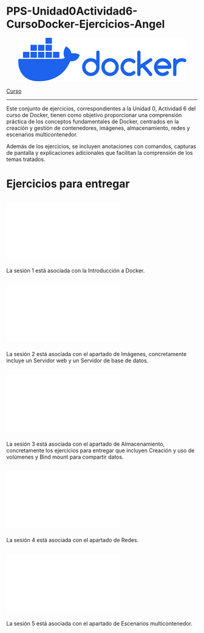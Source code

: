 # PPS-Unidad0Actividad6-CursoDocker-Ejercicios-Angel

<div align="center">
  <img src="Images/imgprincipal.png" alt="Imagen Presentación Docker" />
</div>

[Curso](https://iesgn.github.io/curso_docker_2021)
____

Este conjunto de ejercicios, correspondientes a la Unidad 0, Actividad 6 del curso de Docker, tienen como objetivo proporcionar una comprensión práctica de los conceptos fundamentales de Docker, centrados en la creación y gestión de contenedores, imágenes, almacenamiento, redes y escenarios multicontenedor.

Además de los ejercicios, se incluyen anotaciones con comandos, capturas de pantalla y explicaciones adicionales que 
facilitan la comprensión de los temas tratados.

# Ejercicios para entregar

## ![Sesión 1](Sesion1.md)
La sesión 1 está asociada con la Introducción a Docker.

## ![Sesión 2](Sesion2.md)
La sesión 2 está asociada con el apartado de Imágenes, concretamente incluye un Servidor web y un Servidor de base de datos.

## ![Sesión 3](Sesion3.md)
La sesión 3 está asociada con el apartado de Almacenamiento, concretamente los ejercicios para entregar que incluyen Creación y uso de volúmenes y Bind mount para compartir datos.

## ![Sesión 4](Sesion4.md)
La sesión 4 está asociada con el apartado de Redes.

## ![Sesión 5](Sesion5.md)
La sesión 5 está asociada con el apartado de Escenarios multicontenedor.
